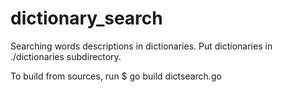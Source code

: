 dictionary_search
=================

Searching words descriptions in dictionaries.
Put dictionaries in ./dictionaries subdirectory.

To build from sources, run 
$ go build dictsearch.go
